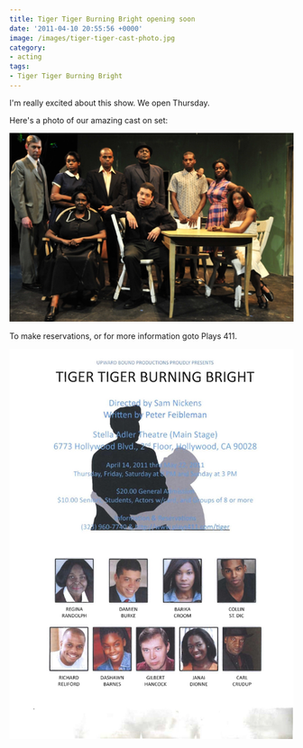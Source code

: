 ```yaml
---
title: Tiger Tiger Burning Bright opening soon
date: '2011-04-10 20:55:56 +0000'
image: /images/tiger-tiger-cast-photo.jpg
category:
- acting
tags:
- Tiger Tiger Burning Bright
---
```


I'm really excited about this show. We open Thursday.

Here's a photo of our amazing cast on set:

![Cast of "Tiger Tiger Burning Bright"](/images/tiger-tiger-cast-photo.jpg)

To make reservations, or for more information goto Plays 411.

!["Tiger Tiger Burning Bright" flyer](/images/tiger-tiger-flyer.jpg)

